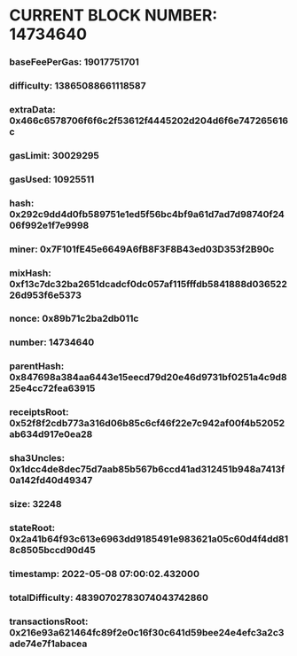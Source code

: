 # CURRENT BLOCK NUMBER: 14734640

### baseFeePerGas: 19017751701
### difficulty: 13865088661118587
### extraData: 0x466c6578706f6f6c2f53612f4445202d204d6f6e747265616c
### gasLimit: 30029295
### gasUsed: 10925511
### hash: 0x292c9dd4d0fb589751e1ed5f56bc4bf9a61d7ad7d98740f2406f992e1f7e9998
### miner: 0x7F101fE45e6649A6fB8F3F8B43ed03D353f2B90c
### mixHash: 0xf13c7dc32ba2651dcadcf0dc057af115fffdb5841888d03652226d953f6e5373
### nonce: 0x89b71c2ba2db011c
### number: 14734640
### parentHash: 0x847698a384aa6443e15eecd79d20e46d9731bf0251a4c9d825e4cc72fea63915
### receiptsRoot: 0x52f8f2cdb773a316d06b85c6cf46f22e7c942af00f4b52052ab634d917e0ea28
### sha3Uncles: 0x1dcc4de8dec75d7aab85b567b6ccd41ad312451b948a7413f0a142fd40d49347
### size: 32248
### stateRoot: 0x2a41b64f93c613e6963dd9185491e983621a05c60d4f4dd818c8505bccd90d45
### timestamp: 2022-05-08 07:00:02.432000
### totalDifficulty: 48390702783074043742860
### transactionsRoot: 0x216e93a621464fc89f2e0c16f30c641d59bee24e4efc3a2c3ade74e7f1abacea
